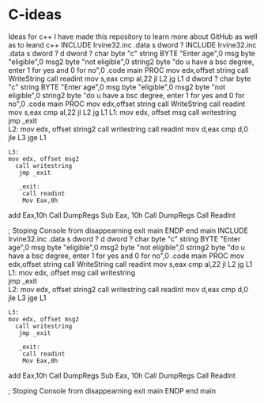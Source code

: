# C-ideas
Ideas for c++ 
I have made this repository to learn more about GitHub as well as to leand c++
INCLUDE Irvine32.inc
.data
s dword ?
INCLUDE Irvine32.inc
.data
s dword ?
d dword ?
char byte "c"
  string BYTE "Enter age",0
  msg byte "eligible",0
  msg2 byte "not eligible",0
  string2 byte "do u have a bsc degree, enter 1 for yes and 0 for no",0
.code
main PROC
  mov edx,offset string 
   call WriteString
   call readint
   mov s,eax
   cmp al,22
   jl L2
   jg L1
d dword ?
char byte "c"
  string BYTE "Enter age",0
  msg byte "eligible",0
  msg2 byte "not eligible",0
  string2 byte "do u have a bsc degree, enter 1 for yes and 0 for no",0
.code
main PROC
  mov edx,offset string 
   call WriteString
   call readint
   mov s,eax
   cmp al,22
   jl L2
   jg L1
L1:
	mov edx, offset msg
	  call writestring  
	   jmp _exit  
L2:
	mov edx, offset string2
	call writestring
	call readint
	mov d,eax
	cmp d,0
	jle L3
	jge L1
	
	L3:
	mov edx, offset msg2
	  call writestring  
	   jmp _exit  

	   _exit: 
	    call readint
	    Mov Eax,0h
add Eax,10h
Call DumpRegs
Sub Eax, 10h
Call DumpRegs
Call ReadInt 
  
  ; Stoping Console from disappearning
  exit
 main ENDP
 end main
 INCLUDE Irvine32.inc
.data
s dword ?
d dword ?
char byte "c"
  string BYTE "Enter age",0
  msg byte "eligible",0
  msg2 byte "not eligible",0
  string2 byte "do u have a bsc degree, enter 1 for yes and 0 for no",0
.code
main PROC
  mov edx,offset string 
   call WriteString
   call readint
   mov s,eax
   cmp al,22
   jl L2
   jg L1
L1:
	mov edx, offset msg
	  call writestring  
	   jmp _exit  
L2:
	mov edx, offset string2
	call writestring
	call readint
	mov d,eax
	cmp d,0
	jle L3
	jge L1
	
	L3:
	mov edx, offset msg2
	  call writestring  
	   jmp _exit  

	   _exit: 
	    call readint
	    Mov Eax,0h
add Eax,10h
Call DumpRegs
Sub Eax, 10h
Call DumpRegs
Call ReadInt 
  
  ; Stoping Console from disappearning
  exit
 main ENDP
 end main

